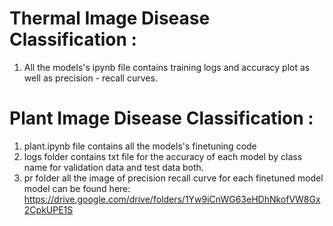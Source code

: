 # Thermal Image  Disease  Classification : 


01. All the models's ipynb file contains training logs and accuracy plot as well as precision - recall curves.


#
#  
# Plant  Image Disease  Classification :


01. plant.ipynb file contains all the models's finetuning code 
2.  logs folder contains txt file for the accuracy of each model by class name for validation data and test data both.
3. pr folder all the image of precision recall curve for each finetuned model
   model can be found here: https://drive.google.com/drive/folders/1Yw9iCnWG63eHDhNkofVW8Gx2CpkUPE1S
